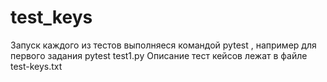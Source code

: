 # test_keys
Запуск каждого из тестов выполняеся командой pytest , например для первого задания pytest test1.py
Описание тест кейсов лежат в файле test-keys.txt
